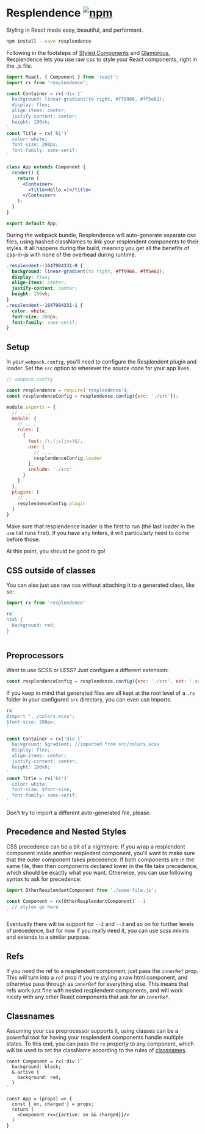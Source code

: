 # Resplendence [![npm](https://img.shields.io/npm/v/resplendence.svg)](https://www.npmjs.com/package/resplendence)

Styling in React made easy, beautiful, and performant.

```bash
npm install --save resplendence
```

Following in the footsteps of [Styled Components](https://github.com/styled-components/styled-components) and [Glamorous](https://github.com/paypal/glamorous), Resplendence lets you use raw css to style your React components, right in the .js file.

```jsx
import React, { Component } from 'react';
import rx from 'resplendence';

const Container = rx('div')`
  background: linear-gradient(to right, #ff9966, #ff5e62);
  display: flex;
  align-items: center;
  justify-content: center;
  height: 100vh;
`
const Title = rx('h1')`
  color: white;
  font-size: 200px;
  font-family: sans-serif;
`

class App extends Component {
  render() {
    return (
      <Container>
        <Title>Hello =)</Title>
      </Container>
    );
  }
}

export default App;
```

During the webpack bundle, Resplendence will auto-generate separate css files, using hashed classNames to link your resplendent components to their styles. It all happens during the build, meaning you get all the benefits of css-in-js with none of the overhead during runtime.

```css
.resplendent--1647984331-0 {
  background: linear-gradient(to right, #ff9966, #ff5e62);
  display: flex;
  align-items: center;
  justify-content: center;
  height: 100vh;
}
.resplendent--1647984331-1 {
  color: white;
  font-size: 200px;
  font-family: sans-serif;
}
```

## Setup

In your `webpack.config`, you'll need to configure the Resplendent plugin and loader. Set the `src` option to wherever the source code for your app lives.

```js
// webpack.config

const resplendence = require('resplendence');
const resplendenceConfig = resplendence.config({src: './src'});

module.exports = {
  // ...,
  module: {
    // ...,
    rules: [
      {
        test: /\.(js|jsx)$/,
        use: [
          // ...,
          resplendenceConfig.loader
        ],
        include: './src'
      }
    ]
  },
  plugins: [
    // ...,
    resplendenceConfig.plugin
  ]
}
```

Make sure that resplendence loader is the first to run (the last loader in the `use` list runs first). If you have any linters, it will particularly need to come before those.

At this point, you should be good to go! 

## CSS outside of classes
You can also just use raw css without attaching it to a generated class, like so:

```jsx
import rx from 'resplendence'

rx`
html {
  background: red;
}
`
```

## Preprocessors
Want to use SCSS or LESS? Just configure a different extension:

```js
const resplendenceConfig = resplendence.config({src: './src', ext: '.scss'});
```

If you keep in mind that generated files are all kept at the root level of a `.rx` folder in your configured `src` directory, you can even use imports.

```jsx
rx`
@import "../colors.scss";
$font-size: 200px;
`

const Container = rx('div')`
  background: $gradient; //imported from src/colors.scss
  display: flex;
  align-items: center;
  justify-content: center;
  height: 100vh;
`
const Title = rx('h1')`
  color: white;
  font-size: $font-size;
  font-family: sans-serif;
`
```

Don't try to import a different auto-generated file, please.

## Precedence and Nested Styles
CSS precedence can be a bit of a nightmare. If you wrap a resplendent component inside another respledent component, you'll want to make sure that the outer component takes precedence. If both components are in the same file, then then components declared lower in the file take precedence, which should be exactly what you want. Otherwise, you can use following syntax to ask for precedence:

```jsx
import OtherResplendentComponent from './some-file.js';

const Component = rx(OtherResplendentComponent)`--1
  // styles go here
`
```

Eventually there will be support for `--2` and `--3` and so on for further levels of precedence, but for now if you really need it, you can use scss mixins and extends to a similar purpose.

## Refs
If you need the ref to a resplendent component, just pass the `innerRef` prop. This will turn into a `ref` prop if you're styling a raw html component, and otherwise pass through as `innerRef` for everything else. This means that refs work just fine with nested resplendent components, and will work nicely with any other React components that ask for an `innerRef`.

## Classnames
Assuming your css preprocessor supports it, using classes can be a powerful tool for having your resplendent components handle multiple states. To this end, you can pass the `rx` property to any component, which will be used to set the className according to the rules of [classnames](https://github.com/JedWatson/classnames).

```
const Component = rx('div')`
  background: black;
  &.active {
    background: red;
  }
`

const App = (props) => {
  const { on, charged } = props;
  return (
    <Component rx={{active: on && charged}}/>
  )
}
```

